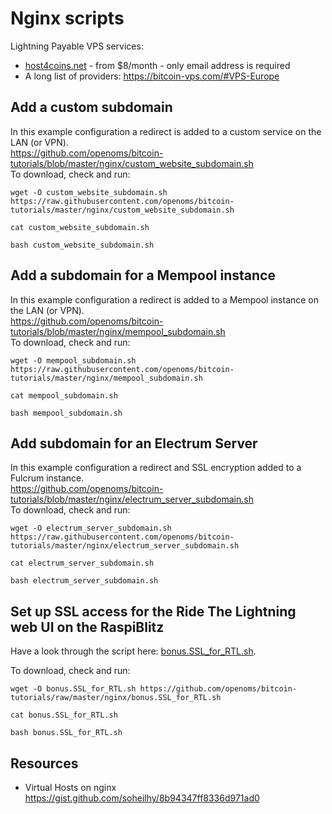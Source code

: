 # Nginx scripts

Lightning Payable VPS services:
* [host4coins.net](https://host4coins.net) - from $8/month - only email address is required
* A long list of providers: <https://bitcoin-vps.com/#VPS-Europe>

## Add a custom subdomain

In this example configuration a redirect is added to a custom service on the LAN (or VPN).  
<https://github.com/openoms/bitcoin-tutorials/blob/master/nginx/custom_website_subdomain.sh>  
To download, check and run:
```
wget -O custom_website_subdomain.sh https://raw.githubusercontent.com/openoms/bitcoin-tutorials/master/nginx/custom_website_subdomain.sh

cat custom_website_subdomain.sh

bash custom_website_subdomain.sh
```

## Add a subdomain for a Mempool instance

In this example configuration a redirect is added to a Mempool instance on the LAN (or VPN).  
<https://github.com/openoms/bitcoin-tutorials/blob/master/nginx/mempool_subdomain.sh>  
To download, check and run:
```
wget -O mempool_subdomain.sh https://raw.githubusercontent.com/openoms/bitcoin-tutorials/master/nginx/mempool_subdomain.sh

cat mempool_subdomain.sh

bash mempool_subdomain.sh
```

## Add subdomain for an Electrum Server

In this example configuration a redirect and SSL encryption added to a Fulcrum instance.  
<https://github.com/openoms/bitcoin-tutorials/blob/master/nginx/electrum_server_subdomain.sh>  
To download, check and run:
```
wget -O electrum_server_subdomain.sh
https://raw.githubusercontent.com/openoms/bitcoin-tutorials/master/nginx/electrum_server_subdomain.sh

cat electrum_server_subdomain.sh

bash electrum_server_subdomain.sh
```

## Set up SSL access for the Ride The Lightning web UI on the RaspiBlitz

Have a look through the script here: [bonus.SSL_for_RTL.sh](bonus.SSL_for_RTL.sh).

To download, check and run:
```
wget -O bonus.SSL_for_RTL.sh https://github.com/openoms/bitcoin-tutorials/raw/master/nginx/bonus.SSL_for_RTL.sh

cat bonus.SSL_for_RTL.sh

bash bonus.SSL_for_RTL.sh
```

## Resources

* Virtual Hosts on nginx <https://gist.github.com/soheilhy/8b94347ff8336d971ad0>
